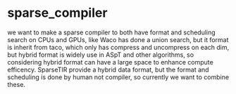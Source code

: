 # sparse_compiler
we want to make a sparse compiler to both have format and scheduling search on CPUs and GPUs, like Waco has done a union search, but it format is inherit from taco, which only has compress and uncompress on each dim, but hybrid format is widely use in ASpT and other algorithms, so considering hybrid format can have a large space to enhance compute efficency. SparseTIR provide a hybrid data format, but the format and scheduling is done by human not compiler, so currently we want to combine these.